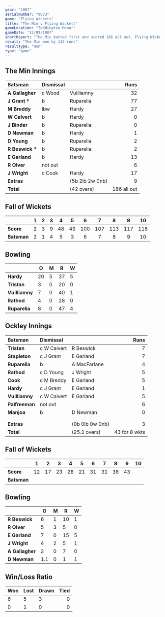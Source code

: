 ```yaml
---
year: "1987"
serialNumber: "0073" 
game: "Flying Wickets"
title: "The Min v Flying Wickets"
gameLocation: "Toddington Manor"
gameDate: "12/09/1987"
shortReport: "The Min batted first and scored 186 all out. Flying Wickets were dismissed for 43 for 8 wkts (all out))"
result: "The Min won by 143 runs"
resultType: "Won"
type: "game"
---
```


## The Min Innings

| Batsman | Dismissal |  | Runs |
|:---|:---|---|---:|
| **A Gallagher** | c Wood | Vuilliamny | 32 | 
| **J Grant &#8224;** | b | Ruparelia | 77 | 
| **M Breddy** | lbw | Hardy | 27 | 
| **W Calvert** | b | Hardy | 0 | 
| **J Binder** | b | Ruparelia | 0 | 
| **D Newman** | b | Hardy | 1 | 
| **D Young** | b | Ruparelia | 2 | 
| **R Beswick &#42;** | b | Ruparelia | 2 | 
| **E Garland** | b | Hardy | 13 | 
| **R Olver** | not out |   | 6 | 
| **J Wright** | c Cook | Hardy | 17 | 
| **Extras** | | (5b 2lb 2w 0nb) | 9 | 
| **Total** | | (42 overs) | 186 all out | 

## Fall of Wickets

| | 1 | 2 | 3 | 4 | 5 | 6 | 7 | 8 | 9 | 10 |
|---|:---:|:---:|:---:|:---:|:---:|:---:|:---:|:---:|:---:|:---:|
| **Score** | 2 | 3 | 9 | 48 | 49 | 100 | 107 | 113 | 117 | 118 | 
| **Batsman** | 2 | 1 | 4 | 5 | 3 | 6 | 7 | 8 | 9 | 10 | 

## Bowling

| | O | M | R | W |
|---|---|---|---|---|
| **Hardy** | 20 | 5 | 37 | 5 | 
| **Tristan** | 3 | 0 | 20 | 0 | 
| **Vuilliamny** | 7 | 0 | 40 | 1 | 
| **Rathod** | 4 | 0 | 28 | 0 | 
| **Ruparelia** | 8 | 0 | 47 | 4 | 

## Ockley Innings

| Batsman | Dismissal |  | Runs |
|:---|:---|---|---:|
| **Tristan** | c W Calvert | R Beswick | 7 | 
| **Stapleton** | c J Grant | E Garland | 7 | 
| **Ruparelia** | b | A MacFarlane | 4 | 
| **Rathod** | c D Young | J Wright | 5 | 
| **Cook** | c M Breddy | E Garland | 5 | 
| **Hardy** | c J Grant | E Garland | 1 |
| **Vuilliamny** | c W Calvert | E Garland | 5 | 
| **Palfreeman** | not out |  | 6 |
| **Manjoa** | b | D Newman | 0 | 
|  |  |  |  |
|  |  |  |  |
| **Extras** | | (0b 0lb 0w 0nb) | 3 | 
| **Total** | | (25.1 overs) | 43 for 8 wkts | 

## Fall of Wickets

| | 1 | 2 | 3 | 4 | 5 | 6 | 7 | 8 | 9 | 10 |
|---|:---:|:---:|:---:|:---:|:---:|:---:|:---:|:---:|:---:|:---:|
| **Score** | 12 | 17 | 23 | 28 | 21 | 31 | 31 | 38 | 43 |  |
| **Batsman** |  |  |  |  |  |  |  |  |  |  |

## Bowling

| | O | M | R | W |
|---|---|---|---|---|
| **R Beswick** | 6 | 1 | 10 | 1 | 
| **R Olver** | 5 | 3 | 5 | 0 | 
| **E Garland** | 7 | 0 | 15 | 5 | 
| **J Wright** | 4 | 2 | 5 | 1 | 
| **A Gallagher** | 2 | 0 | 7 | 0 |
| **D Newman** | 1.1 | 0 | 1 | 1 |

## Win/Loss Ratio

| Won | Lost | Drawn | Tied |
|:---|:---|:---|---:|
| 6 | 5 | 3 | 0 |
| 0 | 1 | 0 | 0 |